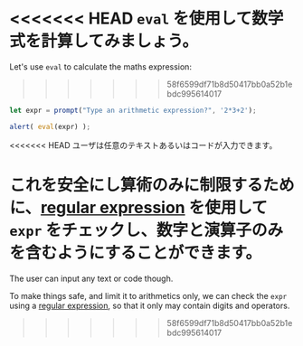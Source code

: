 <<<<<<< HEAD
`eval` を使用して数学式を計算してみましょう。
=======
Let's use `eval` to calculate the maths expression:
>>>>>>> 58f6599df71b8d50417bb0a52b1ebdc995614017

```js demo run
let expr = prompt("Type an arithmetic expression?", '2*3+2');

alert( eval(expr) );
```

<<<<<<< HEAD
ユーザは任意のテキストあるいはコードが入力できます。

これを安全にし算術のみに制限するために、[regular expression](info:regular-expressions) を使用して `expr` をチェックし、数字と演算子のみを含むようにすることができます。
=======
The user can input any text or code though.

To make things safe, and limit it to arithmetics only, we can check the `expr` using a [regular expression](info:regular-expressions), so that it only may contain digits and operators.
>>>>>>> 58f6599df71b8d50417bb0a52b1ebdc995614017

